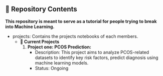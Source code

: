 
## 📂 Repository Contents
**This repository is meant to serve as a tutorial for people trying to break into Machine Learning.**
- projects: Contains the projects notebooks of each members.
  - **📜 Current Projects**
      1. **Project one: PCOS Prediction:** 
         - Description: This project aims to analyze PCOS-related datasets to identify key risk factors, predict diagnosis using machine learning models. 
         - Status: Ongoing
